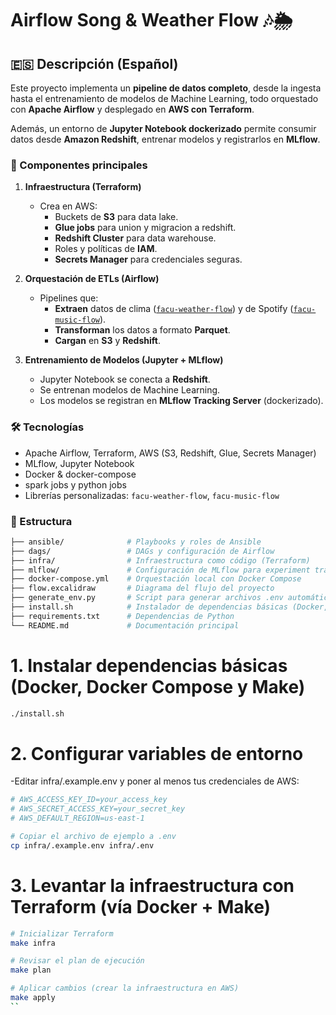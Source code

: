 # Airflow Song & Weather Flow 🎶🌦️

## 🇪🇸 Descripción (Español)

Este proyecto implementa un **pipeline de datos completo**, desde la ingesta hasta el entrenamiento de modelos de Machine Learning, todo orquestado con **Apache Airflow** y desplegado en **AWS con Terraform**.  

Además, un entorno de **Jupyter Notebook dockerizado** permite consumir datos desde **Amazon Redshift**, entrenar modelos y registrarlos en **MLflow**.

### 🚀 Componentes principales

1. **Infraestructura (Terraform)**
   - Crea en AWS:
     - Buckets de **S3** para data lake.
     - **Glue jobs** para union y migracion a redshift.
     - **Redshift Cluster** para data warehouse.
     - Roles y políticas de **IAM**.
     - **Secrets Manager** para credenciales seguras.

2. **Orquestación de ETLs (Airflow)**
   - Pipelines que:
     - **Extraen** datos de clima ([`facu-weather-flow`](https://pypi.org/project/facu-weather-flow/)) y de Spotify ([`facu-music-flow`](https://pypi.org/project/facu-music-flow/)).
     - **Transforman** los datos a formato **Parquet**.
     - **Cargan** en **S3** y **Redshift**.

3. **Entrenamiento de Modelos (Jupyter + MLflow)**
   - Jupyter Notebook se conecta a **Redshift**.
   - Se entrenan modelos de Machine Learning.
   - Los modelos se registran en **MLflow Tracking Server** (dockerizado).

### 🛠️ Tecnologías

- Apache Airflow, Terraform, AWS (S3, Redshift, Glue, Secrets Manager)  
- MLflow, Jupyter Notebook  
- Docker & docker-compose
- spark jobs y python jobs
- Librerías personalizadas: `facu-weather-flow`, `facu-music-flow`

### 📂 Estructura

```bash
├── ansible/              # Playbooks y roles de Ansible
├── dags/                 # DAGs y configuración de Airflow
├── infra/                # Infraestructura como código (Terraform)
├── mlflow/               # Configuración de MLflow para experiment tracking
├── docker-compose.yml    # Orquestación local con Docker Compose
├── flow.excalidraw       # Diagrama del flujo del proyecto
├── generate_env.py       # Script para generar archivos .env automáticamente
├── install.sh            # Instalador de dependencias básicas (Docker, Compose, Make)
├── requirements.txt      # Dependencias de Python
└── README.md             # Documentación principal
```

# 1. Instalar dependencias básicas (Docker, Docker Compose y Make)
```bash
./install.sh
```

# 2. Configurar variables de entorno
 -Editar infra/.example.env y poner al menos tus credenciales de AWS: 
```bash
# AWS_ACCESS_KEY_ID=your_access_key
# AWS_SECRET_ACCESS_KEY=your_secret_key
# AWS_DEFAULT_REGION=us-east-1
```
```bash
# Copiar el archivo de ejemplo a .env
cp infra/.example.env infra/.env
```

# 3. Levantar la infraestructura con Terraform (vía Docker + Make)
```bash
# Inicializar Terraform
make infra

# Revisar el plan de ejecución
make plan

# Aplicar cambios (crear la infraestructura en AWS)
make apply
``

